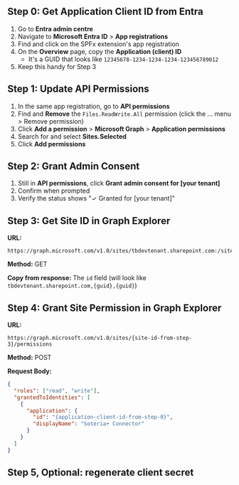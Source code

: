 ## Step 0: Get Application Client ID from Entra

1. Go to **Entra admin centre**
2. Navigate to **Microsoft Entra ID** > **App registrations**
3. Find and click on the SPFx extension's app registration
4. On the **Overview** page, copy the **Application (client) ID**
   - It's a GUID that looks like `12345678-1234-1234-1234-123456789012`
5. Keep this handy for Step 3

## Step 1: Update API Permissions

1. In the same app registration, go to **API permissions**
2. Find and **Remove** the `Files.ReadWrite.All` permission (click the ... menu > Remove permission)
3. Click **Add a permission** > **Microsoft Graph** > **Application permissions**
4. Search for and select **Sites.Selected**
5. Click **Add permissions**

## Step 2: Grant Admin Consent

1. Still in **API permissions**, click **Grant admin consent for [your tenant]**
2. Confirm when prompted
3. Verify the status shows "✓ Granted for [your tenant]"

## Step 3: Get Site ID in Graph Explorer

**URL:**

```
https://graph.microsoft.com/v1.0/sites/tbdevtenant.sharepoint.com:/sites/soteria
```

**Method:** GET

**Copy from response:** The `id` field (will look like `tbdevtenant.sharepoint.com,{guid},{guid}`)

## Step 4: Grant Site Permission in Graph Explorer

**URL:**

```
https://graph.microsoft.com/v1.0/sites/{site-id-from-step-3}/permissions
```

**Method:** POST

**Request Body:**

```json
{
  "roles": ["read", "write"],
  "grantedToIdentities": [
    {
      "application": {
        "id": "{application-client-id-from-step-0}",
        "displayName": "Soteria+ Connector"
      }
    }
  ]
}
```

## Step 5, Optional: regenerate client secret
